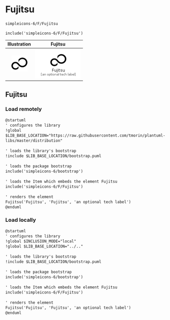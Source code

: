 # Fujitsu


```text
simpleicons-6/F/Fujitsu
```

```text
include('simpleicons-6/F/Fujitsu')
```



| Illustration | Fujitsu |
| :---: | :---: |
| ![illustration for Illustration](../../simpleicons-6/F/Fujitsu.png) | ![illustration for Fujitsu](../../simpleicons-6/F/Fujitsu.Local.png) |




## Fujitsu

### Load remotely
```plantuml
@startuml
' configures the library
!global $LIB_BASE_LOCATION="https://raw.githubusercontent.com/tmorin/plantuml-libs/master/distribution"

' loads the library's bootstrap
!include $LIB_BASE_LOCATION/bootstrap.puml

' loads the package bootstrap
include('simpleicons-6/bootstrap')

' loads the Item which embeds the element Fujitsu
include('simpleicons-6/F/Fujitsu')

' renders the element
Fujitsu('Fujitsu', 'Fujitsu', 'an optional tech label')
@enduml
```

### Load locally
```plantuml
@startuml
' configures the library
!global $INCLUSION_MODE="local"
!global $LIB_BASE_LOCATION="../.."

' loads the library's bootstrap
!include $LIB_BASE_LOCATION/bootstrap.puml

' loads the package bootstrap
include('simpleicons-6/bootstrap')

' loads the Item which embeds the element Fujitsu
include('simpleicons-6/F/Fujitsu')

' renders the element
Fujitsu('Fujitsu', 'Fujitsu', 'an optional tech label')
@enduml
```

